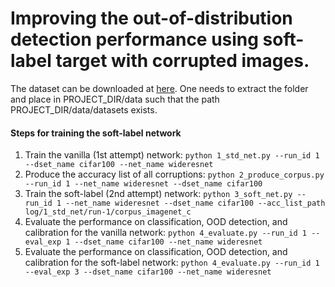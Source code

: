 # Improving the out-of-distribution detection performance using soft-label target with corrupted images.

The dataset can be downloaded at [here](https://drive.google.com/file/d/11iuht4JyRSYEsAlDAW37EkYq6PEZYTe8/view?usp=sharing). One needs to extract the folder and place in PROJECT_DIR/data such that the path PROJECT_DIR/data/datasets exists.

#### Steps for training the soft-label network

1. Train the vanilla (1st attempt) network: ```python 1_std_net.py --run_id 1 --dset_name cifar100 --net_name wideresnet```
2. Produce the accuracy list of all corruptions: ```python 2_produce_corpus.py --run_id 1 --net_name wideresnet --dset_name cifar100```
3. Train the soft-label (2nd attempt) network: ```python 3_soft_net.py --run_id 1 --net_name wideresnet --dset_name cifar100 --acc_list_path log/1_std_net/run-1/corpus_imagenet_c```
4. Evaluate the performance on classification, OOD detection, and calibration for the vanilla network: ```python 4_evaluate.py --run_id 1 --eval_exp 1 --dset_name cifar100 --net_name wideresnet```
5. Evaluate the performance on classification, OOD detection, and calibration for the soft-label network: ```python 4_evaluate.py --run_id 1 --eval_exp 3 --dset_name cifar100 --net_name wideresnet```
